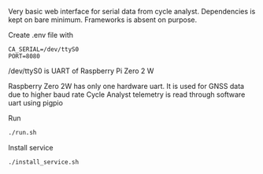 Very basic web interface for serial data from cycle analyst. Dependencies is kept on bare minimum. Frameworks is absent on purpose.

Create .env file with

```
CA_SERIAL=/dev/ttyS0 
PORT=8080
```

/dev/ttyS0 is UART of Raspberry Pi Zero 2 W

Raspberry Zero 2W has only one hardware uart. It is used for GNSS data due to higher baud rate
Cycle Analyst telemetry is read through software uart using pigpio

Run
```bash
./run.sh
```

Install service
```bash
./install_service.sh
```


